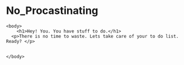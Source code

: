 No_Procastinating
=================

<html>
   
	<body>
        <h1>Hey! You. You have stuff to do.</h1>
      <p>There is no time to waste. Lets take care of your to do list. Ready? </p>
        
        
	</body>
</html>
